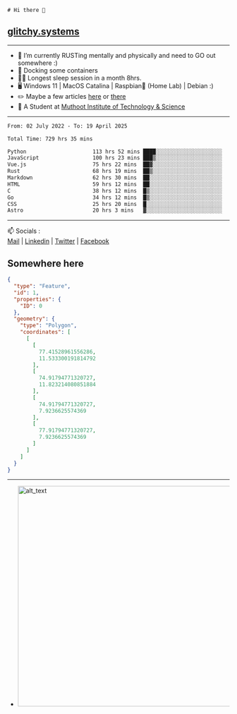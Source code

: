 ```
# Hi there 👋
```
## [glitchy.systems](https://glitchy.systems)
---

- 🌱 I’m currently RUSTing mentally and physically and need to GO out somewhere :)
- 🐋 Docking some containers
- 😶‍🌫️ Longest sleep session in a month 8hrs.
- 🖥️ Windows 11 | MacOS Catalina | Raspbian🥧 (Home Lab) | Debian :)
- ✏️ Maybe a few articles [here](https://medium.com/@advaithnarayanan8) or [there](https://medium.com/@advaithnarayanan8)
- 📑 A Student at [Muthoot Institute of Technology & Science](https://mgmits.ac.in/)



---

<!--START_SECTION:waka-->

```txt
From: 02 July 2022 - To: 19 April 2025

Total Time: 729 hrs 35 mins

Python                     113 hrs 52 mins ████░░░░░░░░░░░░░░░░░░░░░   15.61 %
JavaScript                 100 hrs 23 mins ███▒░░░░░░░░░░░░░░░░░░░░░   13.76 %
Vue.js                     75 hrs 22 mins  ██▓░░░░░░░░░░░░░░░░░░░░░░   10.33 %
Rust                       68 hrs 19 mins  ██▒░░░░░░░░░░░░░░░░░░░░░░   09.37 %
Markdown                   62 hrs 30 mins  ██░░░░░░░░░░░░░░░░░░░░░░░   08.57 %
HTML                       59 hrs 12 mins  ██░░░░░░░░░░░░░░░░░░░░░░░   08.12 %
C                          38 hrs 12 mins  █▒░░░░░░░░░░░░░░░░░░░░░░░   05.24 %
Go                         34 hrs 12 mins  █▒░░░░░░░░░░░░░░░░░░░░░░░   04.69 %
CSS                        25 hrs 20 mins  █░░░░░░░░░░░░░░░░░░░░░░░░   03.47 %
Astro                      20 hrs 3 mins   ▓░░░░░░░░░░░░░░░░░░░░░░░░   02.75 %
```

<!--END_SECTION:waka-->

---

📫 Socials :<br>
[Mail](mailto:advaith@glitchy.systems) | [Linkedin](https://www.linkedin.com/in/advaith-narayanan-a72152214/) | [Twitter](https://twitter.com/advaithnarayan) | [Facebook](https://screenmessage.com/qinq)

## Somewhere here

```geojson
{
  "type": "Feature",
  "id": 1,
  "properties": {
    "ID": 0
  },
  "geometry": {
    "type": "Polygon",
    "coordinates": [
      [
        [
          77.41528961556286,
          11.533300191814792
        ],
        [
          74.91794771320727,
          11.823214080851884
        ],
        [
          74.91794771320727,
          7.9236625574369
        ],
        [
          77.91794771320727,
          7.9236625574369
        ]
      ]
    ]
  }
}
```


--- 
- [<img alt="alt_text" width="500px" src="https://valid.x86.fr/cache/banner/xv24bv-6.png" />](https://valid.x86.fr/xv24bv)


